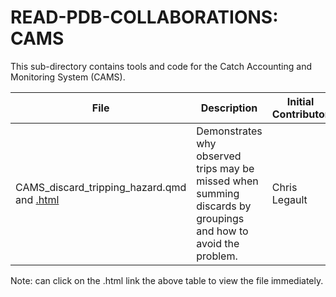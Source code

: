 # READ-PDB-COLLABORATIONS: CAMS

This sub-directory contains tools and code for the Catch Accounting and Monitoring System (CAMS).

| File | Description | Initial Contributor |
| ---- | ----------- | ------------------- |
| CAMS_discard_tripping_hazard.qmd and [.html](https://html-preview.github.io/?url=https://github.com/NEFSC/READ-PDB-COLLABORATIONS/blob/main/CAMS/CAMS_discard_tripping_hazard.html) | Demonstrates why observed trips may be missed when summing discards by groupings and how to avoid the problem. | Chris Legault |

Note: can click on the .html link the above table to view the file immediately.
